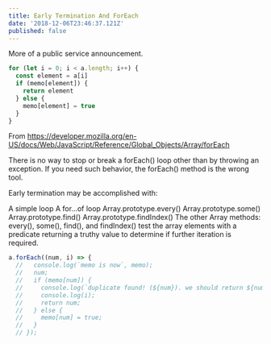 ```yaml
---
title: Early Termination And ForEach
date: '2018-12-06T23:46:37.121Z'
published: false
---
```


More of a public service announcement.

```js
for (let i = 0; i < a.length; i++) {
  const element = a[i]
  if (memo[element]) {
    return element
  } else {
    memo[element] = true
  }
}
```

From https://developer.mozilla.org/en-US/docs/Web/JavaScript/Reference/Global_Objects/Array/forEach

There is no way to stop or break a forEach() loop other than by throwing an exception. If you need such behavior, the forEach() method is the wrong tool.

Early termination may be accomplished with:

A simple loop
A for...of loop
Array.prototype.every()
Array.prototype.some()
Array.prototype.find()
Array.prototype.findIndex()
The other Array methods: every(), some(), find(), and findIndex() test the array elements with a predicate returning a truthy value to determine if further iteration is required.

```js
a.forEach((num, i) => {
  //   console.log(`memo is now`, memo);
  //   num;
  //   if (memo[num]) {
  //     console.log(`duplicate found! (${num}). we should return ${num}`);
  //     console.log(i);
  //     return num;
  //   } else {
  //     memo[num] = true;
  //   }
  // });
```
